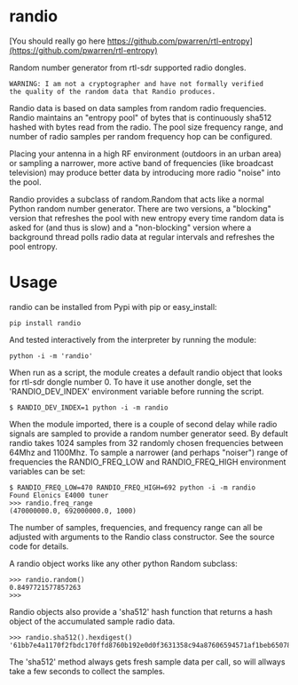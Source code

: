 randio
======

[You should really go here https://github.com/pwarren/rtl-entropy](https://github.com/pwarren/rtl-entropy)

Random number generator from rtl-sdr supported radio dongles.

    WARNING: I am not a cryptographer and have not formally verified
    the quality of the random data that Randio produces.

Randio data is based on data samples from random radio frequencies.
Randio maintains an "entropy pool" of bytes that is continuously
sha512 hashed with bytes read from the radio.  The pool size frequency
range, and number of radio samples per random frequency hop can be
configured.

Placing your antenna in a high RF environment (outdoors in an urban
area) or sampling a narrower, more active band of frequencies (like
broadcast television) may produce better data by introducing more
radio "noise" into the pool.

Randio provides a subclass of random.Random that acts like a normal
Python random number generator.  There are two versions, a "blocking"
version that refreshes the pool with new entropy every time random
data is asked for (and thus is slow) and a "non-blocking" version
where a background thread polls radio data at regular intervals and
refreshes the pool entropy.

Usage
=====

randio can be installed from Pypi with pip or easy_install:

    pip install randio

And tested interactively from the interpreter by running the module:

    python -i -m 'randio'

When run as a script, the module creates a default randio object that
looks for rtl-sdr dongle number 0.  To have it use another dongle, set
the 'RANDIO_DEV_INDEX' environment variable before running the script.

    $ RANDIO_DEV_INDEX=1 python -i -m randio

When the module imported, there is a couple of second delay while
radio signals are sampled to provide a random number generator seed.
By default randio takes 1024 samples from 32 randomly chosen
frequencies between 64Mhz and 1100Mhz.  To sample a narrower (and
perhaps "noiser") range of frequencies the RANDIO_FREQ_LOW and
RANDIO_FREQ_HIGH environment variables can be set:

    $ RANDIO_FREQ_LOW=470 RANDIO_FREQ_HIGH=692 python -i -m randio
    Found Elonics E4000 tuner
    >>> randio.freq_range
    (470000000.0, 692000000.0, 1000)

The number of samples, frequencies, and frequency range can all be
adjusted with arguments to the Randio class constructor.  See the
source code for details.

A randio object works like any other python Random subclass:

    >>> randio.random()
    0.8497721577857263
    >>> 

Randio objects also provide a 'sha512' hash function that returns a
hash object of the accumulated sample radio data.

    >>> randio.sha512().hexdigest()
    '61bb7e4a1170f2fbdc170ffd8760b192e0d0f3631358c94a87606594571af1beb6507877d3b2838706fc692fdae4ff503393765941d2b44bc0bd7f9e27cf19dd'

The 'sha512' method always gets fresh sample data per call, so will
allways take a few seconds to collect the samples.
